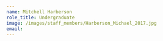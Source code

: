 ```yaml
---
name: Mitchell Harberson
role_title: Undergraduate
image: /images/staff_members/Harberson_Michael_2017.jpg
email:
---
```

